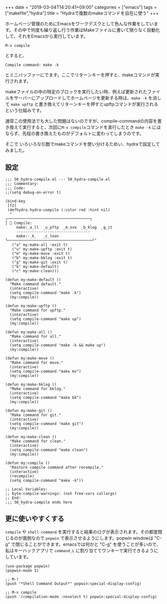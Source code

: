 +++
date = "2019-03-04T14:20:41+09:00"
categories = ["emacs"]
tags = ["makefile","hydra"]
title = "Hydraで複数のmakeコマンドを自在に使う"
+++

ホームページ管理のためにEmacsをワークデスクとして色んな作業をしています。その中で何度も繰り返し行う作業はMakeファイルに書いて限りなく自動化して、それをEmacsから実行しています。

```elisp
M-x compile
```
とすると、
```
Compile command: make -k
```
とミニバッファーにでます。ここでリターンキーを押すと、makeコマンドが実行されます。

makeファイルの中の特定のブロックを実行したい時、例えば更新されたファイルをサーバーにアップロードしてホームページを更新する時は、```make -k``` を消して ```make upftp``` と書き換えてリターンキーを押すとupftpコマンドが実行されるという仕組みです。

通常この使用法でも大した問題はないのですが、compile-commandの内容を書き換えて実行すると、次回に```M-x compile```コマンドを実行したとき ```make -k``` にはならず、先程の書き換えたものがデフォルトに変わってしまうのです。

そこで いろいろな引数でmakeコマンドを使い分けるためい、hydraで設定してみました。

## 設定

```emacs-lisp
;;; 50_hydra-compile.el --- 50_hydra-compile.el
;;; Commentary:
;;; Code:
;;(setq debug-on-error t)

(bind-key
 [f2]
 (defhydra hydra-compile (:color red :hint nil)
  "
╭─────────────────────────────────────┐
│ 🗿 Compile:
     make:_a_ll  _u_pftp  _m_ove  _b_klog  _g_it
     ---------------------------------
     make:-_k_   _c_lean
└──────────────────────────────────────┘"
   ("a" my:make-all :exit t)
   ("u" my:make-upftp :exit t)
   ("m" my:make-move :exit t)
   ("b" my:make-bklog :exit t)
   ("g" my:make-git :exit t)
   ("k" my:make-default)
   ("c" my:make-clean)))

(defun my:make-default ()
  "Make command default."
  (interactive)
  (setq compile-command "make -k")
  (my:compile))

(defun my:make-upftp ()
  "Make command for upftp."
  (interactive)
  (setq compile-command "make up")
  (my:compile))

(defun my:make-all ()
  "Make command for all."
  (interactive)
  (setq compile-command "make -k && make up")
  (my:compile))

(defun my:make-move ()
  "Make command for move."
  (interactive)
  (setq compile-command "make mv")
  (my:compile))

(defun my:make-bklog ()
  "Make command for bklog."
  (interactive)
  (setq compile-command "make bk")
  (my:compile))

(defun my:make-git ()
  "Make command for git."
  (interactive)
  (setq compile-command "make git")
  (my:compile))

(defun my:make-clean ()
  "Make command for clean."
  (interactive)
  (setq compile-command "make clean")
  (my:compile))

(defun my:compile ()
  "Restore compile command after recompile."
  (interactive)
  (recompile)
  (setq compile-command "make -k"))

;; Local Variables:
;; byte-compile-warnings: (not free-vars callargs)
;; End:
;;; 50_hydra-compile ends here
```
## 更に使いやすくする
`compile` や  `shell-command` を実行すると結果のログが表示されます。その都度閉じるのが面倒なので `popwin` で表示させるようにします。popwin windowは "C-g" で閉じることができます。emacsでは何かと "C-g" を使うことが多いので、私はキーハックアプリで `command_L` に割り当ててワンキーで実行できるようにしています。

``` emacs-lisp
(use-package popwin)
(popwin-mode 1)

;; M-!
(push "*Shell Command Output*" popwin:special-display-config)

;; M-x compile
(push '(compilation-mode :noselect t) popwin:special-display-config)
```
